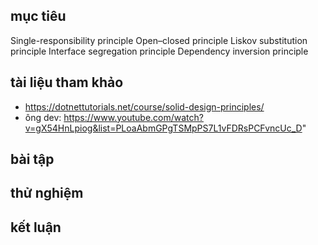 ## mục tiêu
  Single-responsibility principle
  Open–closed principle
  Liskov substitution principle
  Interface segregation principle
  Dependency inversion principle

## tài liệu tham khảo
  - https://dotnettutorials.net/course/solid-design-principles/
  - ông dev: https://www.youtube.com/watch?v=gX54HnLpiog&list=PLoaAbmGPgTSMpPS7L1vFDRsPCFvncUc_D"
## bài tập
## thử nghiệm
## kết luận
